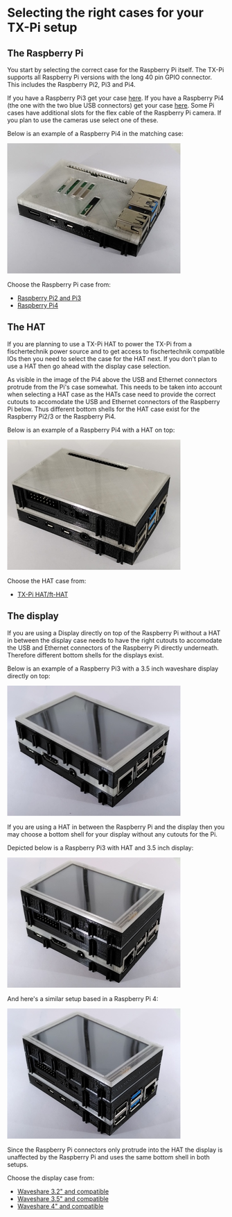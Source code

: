 # Selecting the right cases for your TX-Pi setup

## The Raspberry Pi 

You start by selecting the correct case for the Raspberry
Pi itself. The TX-Pi supports all Raspberry Pi versions with the
long 40 pin GPIO connector. This includes the Raspberry Pi2, Pi3
and Pi4.

If you have a Raspberry Pi3 get your case [here](../pi/pi2_pi3).
If you have a Raspberry Pi4 (the one with the two blue USB
connectors) get your case [here](../pi/pi4). Some Pi cases
have additional slots for the flex cable of the Raspberry Pi
camera. If you plan to use the cameras use select one of these.

Below is an example of a Raspberry Pi4 in the matching case:

![Pi4](./images/pi4.jpg)

Choose the Raspberry Pi case from:
  - [Raspberry Pi2 and Pi3](pi/pi2_pi3/)
  - [Raspberry Pi4](pi/pi4)
    
## The HAT

If you are planning to use a TX-Pi HAT to power the TX-Pi from
a fischertechnik power source and to get access to fischertechnik
compatible IOs then you need to select the case for the HAT
next. If you don't plan to use a HAT then go ahead with the
display case selection.

As visible in the image of the Pi4 above the USB and Ethernet
connectors protrude from the Pi's case somewhat. This needs to be
taken into account when selecting a HAT case as the HATs case need to
provide the correct cutouts to accomodate the USB and Ethernet
connectors of the Raspberry Pi below. Thus different bottom shells
for the HAT case exist for the Raspberry Pi2/3 or the Raspberry Pi4.

Below is an example of a Raspberry Pi4 with a HAT on top:

![Pi4 with HAT](./images/pi4_hat.jpg)

Choose the HAT case from:
  - [TX-Pi HAT/ft-HAT](hats/tx-pi-hat)
  
## The display

If you are using a Display directly on top of the Raspberry Pi
without a HAT in between the display case needs to have the
right cutouts to accomodate the USB and Ethernet connectors
of the Raspberry Pi directly underneath. Therefore different
bottom shells for the displays exist.

Below is an example of a Raspberry Pi3 with a 3.5 inch waveshare display
directly on top:

![Pi3 display35](./images/pi3_display35.jpg)

If you are using a HAT in between the Raspberry Pi and the display
then you may choose a bottom shell for your display without any
cutouts for the Pi.

Depicted below is a Raspberry Pi3 with HAT and 3.5 inch display:

![Pi3 HAT display35](./images/pi3_hat_display35.jpg)

And here's a similar setup based in a Raspberry Pi 4:

![Pi4 HAT display35](./images/pi4_hat_display35.jpg)

Since the Raspberry Pi connectors only protrude into the HAT the
display is unaffected by the Raspberry Pi and uses the same bottom
shell in both setups.

Choose the display case from:
  - [Waveshare 3.2" and compatible](displays/3.2inch)
  - [Waveshare 3.5" and compatible](displays/3.5inch)
  - [Waveshare 4" and compatible](displays/4inch)
